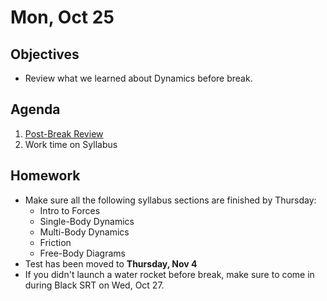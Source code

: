 Mon, Oct 25
=========    
  
Objectives  
------------  
- Review what we learned about Dynamics before break.
  
Agenda    
---------    
  
1. [Post-Break Review](https://avon.schoology.com/course/5138386902/materials/gp/5415944264)
2. Work time on Syllabus
  
  
Homework  
-------------    
- Make sure all the following syllabus sections are finished by Thursday:
	- Intro to Forces
	- Single-Body Dynamics
	- Multi-Body Dynamics
	- Friction
	- Free-Body Diagrams
- Test has been moved to **Thursday, Nov 4**
- If you didn't launch a water rocket before break, make sure to come in during Black SRT on Wed, Oct 27.
<!--stackedit_data:
eyJoaXN0b3J5IjpbMzY2OTMzMTIzLC0zMTQzNjgyMTIsLTc5MD
I2MTcwOSwxNDQ5NDUyMTgyLC0yNTM2NzA1OTAsLTk1NTExMzE4
Niw0ODU5MDAzNDUsLTM1NDk2MjY5NSwxNDE1OTE2MDEyLDQwNT
Q5MTYwMiwtMTk3MzE5NDIyNywtMTM1NDg1NTE5MSw1OTgzNjMx
NzUsLTE5NzYwMjU4NzcsLTE5NTgxNTc3MzAsMzgyNDc5MDYzLC
0xNTEwMDkyMDc0LDIwNDI5NzA1NjUsLTg4NDk5MTM0MiwtMzQ4
ODQyMzkzXX0=
-->